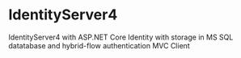 # IdentityServer4
IdentityServer4 with ASP.NET Core Identity with storage in MS SQL datatabase and hybrid-flow authentication MVC Client
